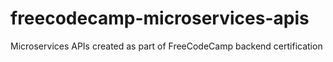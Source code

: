 # freecodecamp-microservices-apis
Microservices APIs created as part of FreeCodeCamp backend certification
